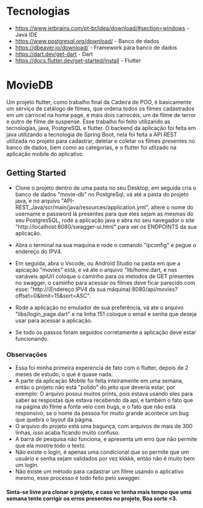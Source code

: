 # Tecnologias 
 * https://www.jetbrains.com/pt-br/idea/download/#section=windows - Java IDE
 * https://www.postgresql.org/download/ - Banco de dados
 * https://dbeaver.io/download/ - Framework para banco de dados
 * https://dart.dev/get-dart - Dart
 * https://docs.flutter.dev/get-started/install - Flutter
 

# MovieDB

Um projeto flutter, como trabalho final da Cadeira de POO, é basicamente um serviço de catálogo de filmes, que ordena todos os filmes cadastrados em um carrocel na home page, e mais dois carrocéis, um de filme de terror e outro de filme de suspense. Esse trabalho foi feito utilizando as tecnologias, java, PostgreSQL e flutter. O backend da aplicação foi feita em java utilizando a tecnologia de Spring Boot, nela foi feita a API REST utilizada no projeto para cadastrar, deletar e coletar os filmes presentes no banco de dados, bem como as categorias, e o flutter foi utlizado na aplicação mobile do aplicativo.

## Getting Started

* Clone o projeto dentro de uma pasta no seu Desktop, em seguida cria o banco de dados "movie-db" no PostgreSql, vá até a pasta do projeto java, e no arquivo "API-REST_Java/scr/main/java/resources/application.yml",  altere o nome do username e password lá presentes para que eles sejam as mesmas do seu PostgresSQL, rode a aplicação java e abra no seu navegador o site "http://localhost:8080/swagger-ui.html" para ver os ENDPOINTS da sua aplicação. 

* Abra o terminal na sua maquina e rode o comando "ipconfig" e pegue o endereço do IPV4.

* Em seguida, abra o Vscode, ou Android Studio na pasta em que a apicação "movies" está, e vá ate o arquivo "lib/home.dart, e nas variáveis apiUrl coloque o caminho para os metodos de GET presentes no swagger, o caminho para acessar os filmes deve ficar parecido com esse: "http://(Endereço IPV4 da sua máquina):8080/api/movies?offset=0&limit=15&sort=ASC".

* Rode a aplicação no emulador de sua preferência, vá ate o arquivo "libs/login_page.dart" e na linha 151 coloque o email e senha que deseja usar para acessar a aplicação.

* Se todo os passos foram seguidos corretamente a aplicação deve estar funcionando.

### Observações
 * Essa foi minha primeira experencia de fato com o flutter, depois de 2 meses de estudo, o que é quase nada.
 * A parte da aplicação Mobile foi feita inteiramente em uma semana, então o projeto não está "polido" do jeito que deveria estar, por exemplo: O arquivo possui muitos prints, pois estava usando eles para saber as respostas que estava recebendo da api, e também o fato que na página do filme a fonte veio com bugs, e o fato que não está responsivo, se o nome da pessoa for muito grande acontece um bug que quebra o layout da página.
 * O arquivo do projeto está uma bagunça, com arquivos de mais de 300 linhas, isso acaba ficando muito confuso.
 * A barra de pesquisa não funciona, e apresenta um erro que não permite que ela mostre todo o texto.
 * Não existe o login, é apenas uma condicional que so permite que um usuário e senha sejam validados por vez kkkkk, então não é muito bem um login.
 * Não existe um método para cadastrar um filme usando o aplicativo mesmo, esse processo é todo feito pelo swagger.

 #### Sinta-se livre pra clonar o projeto, e caso vc tenha mais tempo que uma semana tente corrigir os erros presentes no projeto, Boa sorte <3.

